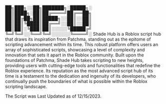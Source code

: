 
██╗███╗░░██╗███████╗░█████╗░
██║████╗░██║██╔════╝██╔══██╗
██║██╔██╗██║█████╗░░██║░░██║
██║██║╚████║██╔══╝░░██║░░██║
██║██║░╚███║██║░░░░░╚█████╔╝
╚═╝╚═╝░░╚══╝╚═╝░░░░░░╚════╝░
Shade Hub is a Roblox script hub that draws its inspiration from Patchma, standing out as the epitome of scripting advancement within its time. 
This robust platform offers users an array of sophisticated scripts, showcasing a level of complexity and innovation that sets it apart in the Roblox community.
Built upon the foundations of Patchma, Shade Hub takes scripting to new heights, providing users with cutting-edge tools and functionalities that redefine the Roblox experience.
Its reputation as the most advanced script hub of its time is a testament to the dedication and ingenuity of its developers, who continually push the boundaries of what is possible within the Roblox scripting landscape.

The Script was Last Updated as of 12/15/2023.

